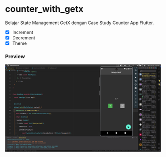 # counter_with_getx

Belajar State Management GetX dengan Case Study Counter App Flutter.

- [x] Increment
- [x] Decrement
- [x] Theme

### Preview

![](assets/Screenshot_20221003_031955.png)
